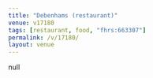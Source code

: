 ```yaml
---
title: "Debenhams (restaurant)"
venue: v17180
tags: [restaurant, food, "fhrs:663307"]
permalink: /v/17180/
layout: venue
---
```

null